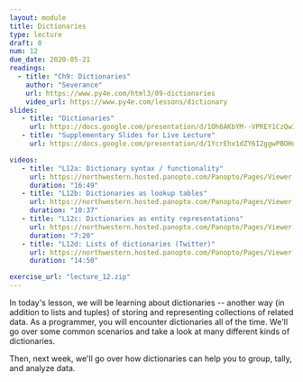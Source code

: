 ```yaml
---
layout: module
title: Dictionaries
type: lecture
draft: 0
num: 12
due_date: 2020-05-21
readings:
  - title: "Ch9: Dictionaries"
    author: "Severance"
    url: https://www.py4e.com/html3/09-dictionaries
    video_url: https://www.py4e.com/lessons/dictionary
slides: 
   - title: "Dictionaries"
     url: https://docs.google.com/presentation/d/1Oh6AKbYM--VPREY1CzQwIWkzwNcBDuBzSc8xSnQHOU4/edit?usp=sharing
   - title: "Supplementary Slides for Live Lecture"
     url: https://docs.google.com/presentation/d/1YcrEhx1dZY6I2ggwPBOHue3ERufKgpgpOXIhPMWftAc/edit?usp=sharing

videos:
   - title: "L12a: Dictionary syntax / functionality"
     url: https://northwestern.hosted.panopto.com/Panopto/Pages/Viewer.aspx?id=85b74b8a-fb6e-4214-9d35-abc0013d2a77
     duration: "16:49"
   - title: "L12b: Dictionaries as lookup tables"
     url: https://northwestern.hosted.panopto.com/Panopto/Pages/Viewer.aspx?id=842eff10-500b-43be-a49b-abc00140e52b
     duration: "10:37"
   - title: "L12c: Dictionaries as entity representations"
     url: https://northwestern.hosted.panopto.com/Panopto/Pages/Viewer.aspx?id=e1af8ddc-5d48-4c01-aee3-abc001448c0d
     duration: "7:20"
   - title: "L12d: Lists of dictionaries (Twitter)"
     url: https://northwestern.hosted.panopto.com/Panopto/Pages/Viewer.aspx?id=eefa7970-1dc1-4571-8b4d-abc00149ab7f
     duration: "14:50"

exercise_url: "lecture_12.zip"
---
```


In today's lesson, we will be learning about dictionaries -- another way (in addition to lists and tuples) of storing and representing collections of related data. As a programmer, you will encounter dictionaries all of the time. We'll go over some common scenarios and take a look at many different kinds of dictionaries.

Then, next week, we'll go over how dictionaries can help you to group, tally, and analyze data.
